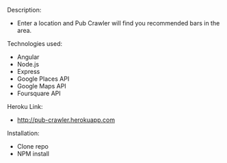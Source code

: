 Description:
+ Enter a location and Pub Crawler will find you recommended bars in the area.

Technologies used:
+ Angular
+ Node.js
+ Express
+ Google Places API
+ Google Maps API
+ Foursquare API

Heroku Link:
+ http://pub-crawler.herokuapp.com

Installation:
+ Clone repo
+ NPM install